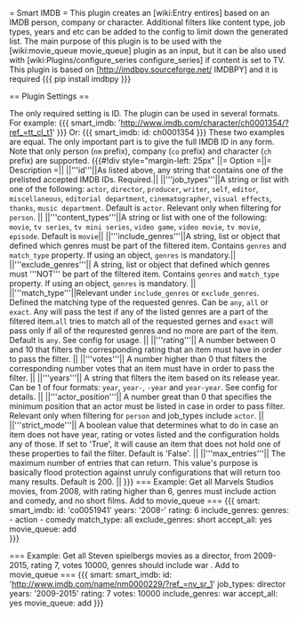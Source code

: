 = Smart IMDB =
This plugin creates an [wiki:Entry entires] based on an IMDB person, company or character. Additional filters like content type, job types, years and etc can be added to the config to limit down the generated list.
The main purpose of this plugin is to be used with the [wiki:movie_queue movie_queue] plugin as an input, but it can be also used with [wiki:Plugins/configure_series configure_series] if content is set to TV.
This plugin is based on [http://imdbpy.sourceforge.net/ IMDBPY] and it is required {{{ pip install imdbpy }}}

== Plugin Settings ==

The only required setting is ID. The plugin can be used in several formats.
For example:
{{{
    smart_imdb: 'http://www.imdb.com/character/ch0001354/?ref_=tt_cl_t1'
}}}
Or:
{{{
    smart_imdb: 
      id: ch0001354
}}}
These two examples are equal. The only important part is to give the full IMDB ID in any form. Note that only person (`nm` prefix), company (`co` prefix) and character (`ch` prefix) are supported.
{{{#!div style="margin-left: 25px"
||= Option =||= Description =||
||'''id'''||As listed above, any string that contains one of the prelisted accepted IMDB IDs. Required.||
||'''job_types'''||A string or list with one of the following: `actor`, `director`, `producer`, `writer`, `self`, `editor`, `miscellaneous`, `editorial department`, `cinematographer`, `visual effects`, `thanks`, `music department`. Default is `actor`. Relevant only when filtering for `person`. ||
||'''content_types'''||A string or list with one of the following: `movie`, `tv series`, `tv mini series`, `video game`, `video movie`, `tv movie`, `episode`. Default is `movie`||
||'''include_genres'''||A string, list or object that defined which genres must be part of the filtered item. Contains `genres` and `match_type` property. If using an object, `genres` is mandatory.||
||'''exclude_genres'''|| A string, list or object that defined which genres must '''NOT''' be part of the filtered item. Contains `genres` and `match_type` property. If using an object, `genres` is mandatory. ||
||'''match_type'''||Relevant under `include_genres` or `exclude_genres`. Defined the matching type of the requested genres. Can be `any`, `all` or `exact`. Any will pass the test if any of the listed genres are a part of the filtered item.`all` tries to match all of the requested gernes and `exact` will pass only if all of the requrested genres and no more are part of the item. Default is `any`. See config for usage. ||
||'''rating'''|| A number between 0 and 10 that filters the corresponding rating that an item must have in order to pass the filter. ||
||'''votes'''|| A number higher than 0 that filters the corresponding number votes that an item must have in order to pass the filter. ||
||'''years'''|| A string that filters the item based on its release year. Can be 1 of four formats: `year`, `year-`, `-year` and `year-year`. See config for details. ||
||'''actor_position'''|| A number great than 0 that specifies the minimum position that an actor must be listed in case in order to pass filter. Relevant only when filtering for `person` and job_types include `actor`. ||
||'''strict_mode'''|| A boolean value that determines what to do in case an item does not have year, rating or votes listed and the configuration holds any of those. If set to 'True', it will cause an item that does not hold one of these properties to fail the filter. Default is 'False'. ||
||'''max_entries'''|| The maximum number of entries that can return. This value's purpose is basically flood protection against unruly configurations that will return too many results. Default is 200. ||
}}}
=== Example: Get all Marvels Studios movies, from 2008, with rating higher than 6, genres must include action and comedy, and no short films. Add to movie_queue ===
{{{
    smart:
      smart_imdb:
        id: 'co0051941'
        years: '2008-'
        rating: 6
        include_genres:
          genres:
            - action
            - comedy
          match_type: all
        exclude_genres: short
      accept_all: yes
      movie_queue: add     
}}}

=== Example: Get all Steven spielbergs movies as a director, from 2009-2015, rating 7, votes 10000, genres should include war . Add to movie_queue ===
{{{
    smart:
      smart_imdb:
        id: 'http://www.imdb.com/name/nm0000229/?ref_=nv_sr_1'
        job_types: director
        years: '2009-2015'
        rating: 7
        votes: 10000
        include_genres: war
      accept_all: yes
      movie_queue: add
}}}

